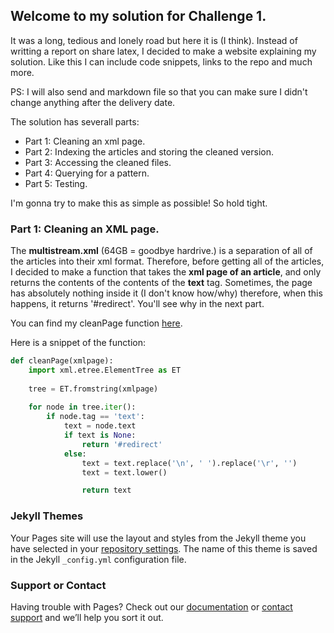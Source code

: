 ## Welcome to my solution for Challenge 1. 

It was a long, tedious and lonely road but here it is (I think). Instead of writting a report on share latex, I decided to make a website explaining my solution. Like this I can include code snippets, links to the repo and much more. 

PS: I will also send and markdown file so that you can make sure I didn't change anything after the delivery date. 

The solution has severall parts:

- Part 1: Cleaning an xml page.
- Part 2: Indexing the articles and storing the cleaned version. 
- Part 3: Accessing the cleaned files. 
- Part 4: Querying for a pattern. 
- Part 5: Testing. 

I'm gonna try to make this as simple as possible! So hold tight. 

### Part 1: Cleaning an XML page. 

The **multistream.xml** (64GB = goodbye hardrive.) is a separation of all of the articles into their xml format. Therefore, before getting all of the articles, I decided to make a function that takes the **xml page of an article**, and only returns the contents of the contents of the **text** tag. Sometimes, the page has absolutely nothing inside it (I don't know how/why) therefore, when this happens, it returns '#redirect'. You'll see why in the next part. 

You can find my cleanPage function [here]().

Here is a snippet of the function: 

```python
def cleanPage(xmlpage):
    import xml.etree.ElementTree as ET
    
    tree = ET.fromstring(xmlpage)
    
    for node in tree.iter():
        if node.tag == 'text':
            text = node.text
            if text is None:
                return '#redirect'
            else:
                text = text.replace('\n', ' ').replace('\r', '')
                text = text.lower()

                return text
```













### Jekyll Themes

Your Pages site will use the layout and styles from the Jekyll theme you have selected in your [repository settings](https://github.com/duarteocarmo/WIKIPEDIA/settings). The name of this theme is saved in the Jekyll `_config.yml` configuration file.

### Support or Contact

Having trouble with Pages? Check out our [documentation](https://help.github.com/categories/github-pages-basics/) or [contact support](https://github.com/contact) and we’ll help you sort it out.
